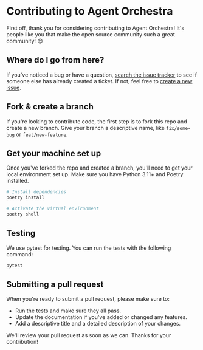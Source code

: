 # Contributing to Agent Orchestra

First off, thank you for considering contributing to Agent Orchestra! It's people like you that make the open source community such a great community! 😊

## Where do I go from here?

If you've noticed a bug or have a question, [search the issue tracker](https://github.com/Catenas-OSS/agent-orchestra/issues) to see if someone else has already created a ticket. If not, feel free to [create a new issue](https://github.com/Catenas-OSS/agent-orchestra/issues/new).

## Fork & create a branch

If you're looking to contribute code, the first step is to fork this repo and create a new branch. Give your branch a descriptive name, like `fix/some-bug` or `feat/new-feature`.

## Get your machine set up

Once you've forked the repo and created a branch, you'll need to get your local environment set up. Make sure you have Python 3.11+ and Poetry installed.

```bash
# Install dependencies
poetry install

# Activate the virtual environment
poetry shell
```

## Testing

We use pytest for testing. You can run the tests with the following command:

```bash
pytest
```

## Submitting a pull request

When you're ready to submit a pull request, please make sure to:

-   Run the tests and make sure they all pass.
-   Update the documentation if you've added or changed any features.
-   Add a descriptive title and a detailed description of your changes.

We'll review your pull request as soon as we can. Thanks for your contribution!